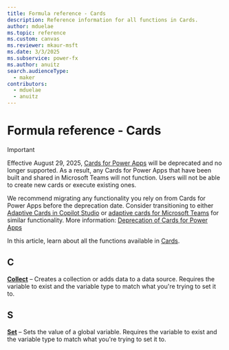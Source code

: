 ```yaml
---
title: Formula reference - Cards
description: Reference information for all functions in Cards.
author: mduelae
ms.topic: reference
ms.custom: canvas
ms.reviewer: mkaur-msft
ms.date: 3/3/2025
ms.subservice: power-fx
ms.author: anuitz
search.audienceType:
  - maker
contributors:
  - mduelae
  - anuitz
---
```


# Formula reference - Cards

> [!IMPORTANT] 
> Effective August 29, 2025, [Cards for Power Apps](/power-apps/cards/overview) will be deprecated and no longer supported. As a result, any Cards for Power Apps that have been built and shared in Microsoft Teams will not function. Users will not be able to create new cards or execute existing ones.
> 
> We recommend migrating any functionality you rely on from Cards for Power Apps before the deprecation date. Consider transitioning to either [Adaptive Cards in Copilot Studio](/microsoft-copilot-studio/guidance/adaptive-cards-overview) or [adaptive cards for Microsoft Teams](/power-automate/overview-adaptive-cards) for similar functionality. More information: [Deprecation of Cards for Power Apps](../important-changes-coming.md#deprecation-of-cards-for-power-apps)

In this article, learn about all the functions available in [Cards](/power-apps/cards/overview).

## C

**[Collect](reference/function-clear-collect-clearcollect.md)** – Creates a collection or adds data to a data source. Requires the variable to exist and the variable type to match what you're trying to set it to.

## S

**[Set](reference/function-set.md)** – Sets the value of a global variable. Requires the variable to exist and the variable type to match what you're trying to set it to.

